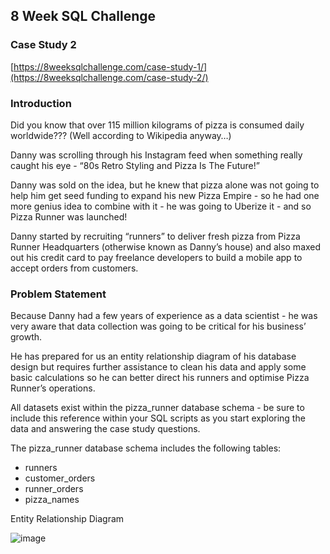 ## 8 Week SQL Challenge

### Case Study 2

[https://8weeksqlchallenge.com/case-study-1/](https://8weeksqlchallenge.com/case-study-2/)

### Introduction

Did you know that over 115 million kilograms of pizza is consumed daily worldwide??? (Well according to Wikipedia anyway…)

Danny was scrolling through his Instagram feed when something really caught his eye - “80s Retro Styling and Pizza Is The Future!”

Danny was sold on the idea, but he knew that pizza alone was not going to help him get seed funding to expand his new Pizza Empire - so he had one more genius idea to combine with it - he was going to Uberize it - and so Pizza Runner was launched!

Danny started by recruiting “runners” to deliver fresh pizza from Pizza Runner Headquarters (otherwise known as Danny’s house) and also maxed out his credit card to pay freelance developers to build a mobile app to accept orders from customers.

### Problem Statement

Because Danny had a few years of experience as a data scientist - he was very aware that data collection was going to be critical for his business’ growth.

He has prepared for us an entity relationship diagram of his database design but requires further assistance to clean his data and apply some basic calculations so he can better direct his runners and optimise Pizza Runner’s operations.

All datasets exist within the pizza_runner database schema - be sure to include this reference within your SQL scripts as you start exploring the data and answering the case study questions.

The pizza_runner database schema includes the following tables:

- runners
- customer_orders
- runner_orders
- pizza_names

Entity Relationship Diagram

![image](https://user-images.githubusercontent.com/12231066/203696741-f5099f47-7f30-407a-b393-95af34999b4c.png)
